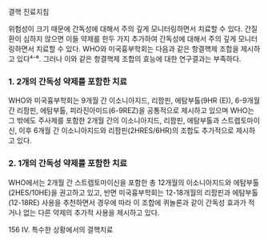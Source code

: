 결핵 진료지침

위험성이 크기 때문에 간독성에 대해서 주의 깊게 모니터링하면서 치료할 수 있다. 간질환이 심하지 않으면 이들 약제를 한두 가지 추가하여 간독성에 대해서 주의 깊게 모니터링하면서 치료할 수 있다. WHO와 미국흉부학회는 다음과 같은 항결핵제 조합을 제시하고 있다⁴⁻⁶. 그러나 이와 같은 항결핵제 조합의 효능에 대한 연구결과는 부족하다.

### 1. 2개의 간독성 약제를 포함한 치료

WHO와 미국흉부학회는 9개월 간 이소니아지드, 리팜핀, 에탐부톨(9HR (E)), 6-9개월 간 리팜핀, 에탐부톨, 피라진아미드(6-9REZ)을 공통적으로 제시하고 있으며 WHO는 그 밖에도 주사제를 포함한 2개월 간의 이소니아지드, 리팜핀, 에탐부톨과 스트렙토마이신, 이후 6개월 간 이소니아지드와 리팜핀(2HRES/6HR)의 조합도 추가적으로 제시하고 있다.

### 2. 1개의 간독성 약제를 포함한 치료

WHO에서는 2개월 간 스트렙토마이신을 포함한 총 12개월의 이소니아지드와 에탐부톨(2HES/10HE)을 권고하고 있고, 반면 미국흉부학회는 12-18개월의 리팜핀과 에탐부톨(12-18RE) 사용을 추천하면서 경우에 따라 이 조합에 퀴놀론과 같이 간독성 효과가 적거나 없는 다른 약제의 추가적 사용을 제시하고 있다.

<PAGE>156
IV. 특수한 상황에서의 결핵치료